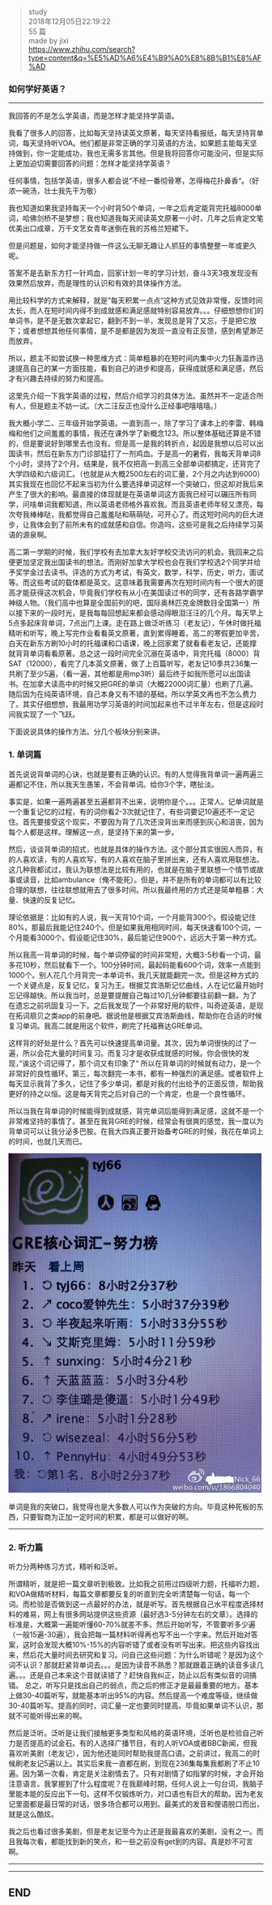> study  
> 2018年12月05日22:19:22       
> 55 篇  
>made by jixi  
>https://www.zhihu.com/search?type=content&q=%E5%AD%A6%E4%B9%A0%E8%8B%B1%E8%AF%AD


### 如何学好英语？


----------
我回答的不是怎么学英语，而是怎样才能坚持学英语。  

我看了很多人的回答，比如每天坚持读英文原著，每天坚持看报纸，每天坚持背单词，每天坚持听VOA。他们都是非常正确的学习英语的方法，如果题主能每天坚持做到，你一定能成功，我也无需多言其他。但是我将回答你可能没问，但是实际上更加迫切需要回答的问题：怎样才能坚持学英语？  

任何事情，包括学英语，很多人都会说“不经一番彻骨寒，怎得梅花扑鼻香“。（好浓一碗汤，壮士我先干为敬）  


我也知道如果我坚持每天一个小时背50个单词，一年之后肯定能背完托福8000单词，哈佛剑桥不是梦想；我也知道我每天阅读英文原著一小时，几年之后肯定文笔优美出口成章，万千文艺女青年迷倒在我的苏格兰短裙下。  

但是问题是，如何才能坚持做一件这么无聊无趣让人抓狂的事情整整一年或更久呢。  

答案不是去新东方打一针鸡血，回家计划一年的学习计划，奋斗3天3夜发现没有效果然后放弃，而是理性的认识和有效的具体操作方法。  


用比较科学的方式来解释，就是”每天积累一点点“这种方式见效非常慢，反馈时间太长，而人在短时间内得不到成就感和满足感就特别容易放弃。。。仔细想想你们的单词书，是不是无数次拿起它，翻到不到一半，发现总是背了又忘，于是把它放下；或者想想其他任何事情，是不是都是因为发现一直没有正反馈，感到希望渺茫而放弃。  

所以，题主不如尝试换一种思维方式：简单粗暴的在短时间内集中火力狂轰滥炸迅速提高自己的某一方面技能，看到自己的进步和提高，获得成就感和满足感，然后才有兴趣去持续的努力和提高。  

这里先介绍一下我学英语的过程，然后介绍学习的具体方法。虽然并不一定适合所有人，但是题主不妨一试。（大二汪反正也没什么正经事吧嘻嘻嘻。）  

我大概小学二、三年级开始学英语。一直到高一，除了学习了课本上的李雷、韩梅梅和他们之间羞羞的事情，我还在课外学了新概念123。所以整体基础还算是不错的，但是要说好到哪里去也没有。但是高一是我的转折点，起因是我想以后可以出国读书，然后在新东方门诊部猛打了一剂鸡血。于是高一的暑假，我每天背单词8个小时，坚持了2个月。结果是，我不仅把高一到高三全部单词都搞定，还背完了大学四级和六级词汇。（也就是从大概2500左右的词汇量，2个月之内达到6000）其实我现在也回忆不起来当初为什么要选择单词这样一个突破口，但这却对我后来产生了很大的影响。最直接的体现就是在英语单词这方面我已经可以碾压所有同学，问啥单词我都知道，所以英语老师格外喜欢我。而且英语老师年轻又漂亮，每次夸我棒棒哒，我都觉得自己羞羞哒和萌萌哒，可开心了。而这短时间内的巨大进步，让我体会到了前所未有的成就感和自信。你造吗，这些可是我之后持续学习英语的源泉啊。  

高二第一学期的时候，我们学校有去加拿大友好学校交流访问的机会。我回来之后便更加坚定我出国读书的想法。而刚好加拿大学校也会在我们学校选2个同学并给予奖学金过去读书。评选的方式为考试，有英文，数学，科学，历史，听力，面试等。而这些考试的载体都是英文。这意味着我需要再次在短时间内有一个很大的提高才能获得这次机会，毕竟我们学校有从小在美国读过书的同学，还有各路学霸学神级人物。（我们高中也算是全国前列的吧，国际奥林匹克金牌数目全国第一）所以接下来的一段时光，是我每每回想起来都会感动得眼泪汪汪的几个月。每天早上5点多起床背单词，7点出门上课。走在路上做泛听练习（老友记），午休时做托福精听和听写，晚上写完作业看看英文原著，直到累得睡着。高二的寒假更加辛苦，白天在新东方刷10小时的托福课和口语课，晚上回家累了就看看老友记，还能撑就背背单词看看原著。总之这一段时间完全沉溺在英语中，背完托福（8000）背SAT（12000），看完了几本英文原著，做了上百篇听写，老友记10季共236集一共刷了至少5遍，（看一遍，其他都是用mp3听）最后终于如我所愿可以出国读书。在加拿大读高中的时候又把GRE的单词（大概22000词汇量）也刷了几遍。随后因为在纯英语环境，自己本身又有不错的基础，所以学英文再也不怎么费力了。其实仔细想想，我最用功学习英语的时间加起来也不过半年左右，但是这段时间我实现了一个飞跃。    

下面说说具体的操作方法。分几个板块分别来讲。

### 1. 单词篇

首先说说背单词的心诀，也就是要有正确的认识。有的人觉得我背单词一遍两遍三遍都记不住，所以我天生愚笨，不会背单词。给你3个字，瞎扯淡。  



事实是，如果一遍两遍甚至五遍都背不出来，说明你是个。。。正常人。记单词就是一个重复记忆的过程，有的词你看2-3次就记住了，有些词要记10遍还不一定记住。首先要接受这个现实，不要因为背了几次还没背出来而感到灰心和沮丧，因为每个人都是这样。理解这一点，是坚持下来的第一步。   

然后，谈谈背单词的招式，也就是具体的操作方法。这个部分其实很因人而异，有的人喜欢读，有的人喜欢写，有的人喜欢在脑子里拼出来，还有人喜欢用联想法。这几种我都试过，我认为联想法是比较有用的，也就是在脑子里联想一个情节或故事或读音，比如ambulance（俺不能死）。但是，并不是所有的单词都可以有比较合理的联想，往往联想就用去了很多时间。所以我最终用的方式还是简单粗暴：大量、快速的反复记忆。  

理论依据是：比如有的人说，我一天背10个词，一个月能背300个。假设能记住80%，那最后我能记住240个。但是如果我用相同时间，每天快速看100个词，一个月能看3000个。假设能记住30%，最后能记住900个，远远大于第一种方式。  

所以我高一背单词的时候，每个单词停留的时间非常短，大概3-5秒看一个词，最多花10秒，然后就看下一个。100分钟时间，最起码能看600个词，效率一点能到1000个。别人花几个月背完一本单词书，我几天就能翻完一次。但是这种方式的一个关键点是，反复记忆，复习为王。根据艾宾浩斯记忆曲线，人在记忆最开始时忘记得越快。所以我当时，总是要提醒自己每过10几分钟都要往前翻一翻，为了在遗忘之前巩固复习一下。之后我发现了一个非常好用的软件，叫奇迹英语，是现在拓词扇贝之类app的前身吧。据说他是根据艾宾浩斯曲线，帮助你在合适的时候复习单词。我高二就是用这个软件，刷完了托福赛达GRE单词。   

这样背的好处是什么？首先可以快速提高单词量。其次，因为单词很快的过了一遍，所以会花大量的时间复习。而复习才是收获成就感的时候。你会很快的发现，”诶这个词记得了，那个词又有印象了“ 所以在背单词的时候就有动力，是一个非常好的良性循环。第三，每次翻完一本书，都有一种强烈的满足感。或者软件上每天显示我背了多久，记住了多少单词，都是对我的付出给予的正面反馈，帮助我更好的持之以恒。这是每天背完之后对自己的一个肯定，也是一个良性循环。  

所以当我在背单词的时候能得到成就感，背完单词后能得到满足感，这就不是一个非常难坚持的事情了。甚至在我背GRE的时候，经常会有很爽的感觉，我一度以为背单词可以让我分泌多巴胺。在我大四真正要开始备考GRE的时候，我花在单词上的时间，也就几天而已。

![enter description here](https://www.github.com/jixiyu/images3/raw/master/小书匠/1544020564483.png)

单词是我的突破口，我觉得也是大多数人可以作为突破的方向。毕竟这种死板的东西，只要智商为正加一定时间的积累，都是可以做好的啊。

----------

### 2. 听力篇


听力分两种练习方式，精听和泛听。  


所谓精听，就是把一篇文章听到极致。比如我之前用过四级听力题，托福听力题，和VOA做精听材料，每篇文章都要反复的听直到完全听清楚每一句话，每一个词。而检验是否做到这一点最好的办法，就是听写。首先根据自己水平程度选择材料的难易，网上有很多网站提供这些资源（最好选3-5分钟左右的文章）。选择的标准是，大概第一遍能听懂60-70%就差不多。然后开始听写，不管要听多少遍（一般15遍-30遍），我会把每一篇材料听得再也写不出一个字来。然后开始对答案，这时会发现大概10%-15%的内容听错了或者没有听写出来。把这些内容找出来，然后花大量时间去研究和复习。问自己这些问题：为什么听错呢？是因为这个词不认识？那就赶紧背单词去。。。是因为读音不熟悉？那就跟着正确的读音多读几遍。。。还是自己本来这个音就读错了？赶快自我纠正，防止以后有类似音的词搞错。 总之，听写只是找出自己的弱点，而之后的修正才是最最重要的地方。基本上做30-40篇听写，就能基本听出95%的内容。然后提高一个难度等级，继续做30-40篇听写。提高的同时，词汇量一定也要同时提高。毕竟如果单词不认识，那就不可能听得出来的啊。  

然后是泛听。泛听是让我们接触更多类型和风格的英语环境，泛听也是检验自己听力是否提高的试金石。有的人选择广播节目，有的人听VOA或者BBC新闻，但我喜欢听美剧（老友记），因为他还能同时帮助我提高口语。之前讲过，我高二的时候刷老友记5遍以上。其实后来我一直都在刷，到现在236集每集我都刷了不止10遍。因为第一次看，肯定是关注剧情去了。只有对剧情了如指掌的时候，才会开始注意语言。我掌握到了什么程度呢？在我巅峰时期，任何人说上一句台词，我脑子里能本能的反应出下一句。这样不仅锻炼听力，对口语也有巨大的帮助。因为老友记里面都是最日常的对话，很多场合都可以用到。最美式的发音和俚语脱口而出，就是这么酷炫。  


我之后也看过很多美剧，但是老友记至今为止还是我最喜欢的美剧，没有之一。而且我每次看，都能找到新的笑点，和一些之前没有get到的内容。真是妙不可言啊。

----------






----------
## END

